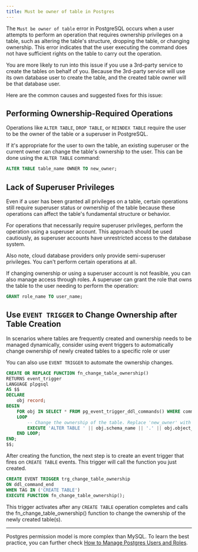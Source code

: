 ```yaml
---
title: Must be owner of table in Postgres
---
```



The `Must be owner of table` error in PostgreSQL occurs when a user attempts to perform an operation that requires ownership privileges on a table, such as altering the table's structure, dropping the table, or changing ownership. This error indicates that the user executing the command does not have sufficient rights on the table to carry out the operation.

You are more likely to run into this issue if you use a 3rd-party service to create the tables on behalf of you. Because the 3rd-party service will use its own database user to create the table, and the created table owner will be that database user.

Here are the common causes and suggested fixes for this issue:


## Performing Ownership-Required Operations

Operations like `ALTER TABLE`, `DROP TABLE`, or `REINDEX TABLE` require the user to be the owner of the table or a superuser in PostgreSQL.

If it's appropriate for the user to own the table, an existing superuser or the current owner can change the table's ownership to the user. This can be done using the `ALTER TABLE` command:

```sql
ALTER TABLE table_name OWNER TO new_owner;
```

## Lack of Superuser Privileges

Even if a user has been granted all privileges on a table, certain operations still require superuser status or ownership of the table because these operations can affect the table's fundamental structure or behavior.

For operations that necessarily require superuser privileges, perform the operation using a superuser account. This approach should be used cautiously, as superuser accounts have unrestricted access to the database system.

Also note, cloud database providers only provide semi-superuser privileges. You can't perform certain operations at all.

If changing ownership or using a superuser account is not feasible, you can also manage access through roles. A superuser can grant the role that owns the table to the user needing to perform the operation:

```sql
GRANT role_name TO user_name;
```

## Use `EVENT TRIGGER` to Change Ownership after Table Creation

In scenarios where tables are frequently created and ownership needs to be managed dynamically, consider using event triggers to automatically change ownership of newly created tables to a specific role or user


You can also use `EVENT TRIGGER` to automate the ownership changes.

```sql
CREATE OR REPLACE FUNCTION fn_change_table_ownership()
RETURNS event_trigger
LANGUAGE plpgsql
AS $$
DECLARE
    obj record;
BEGIN
    FOR obj IN SELECT * FROM pg_event_trigger_ddl_commands() WHERE command_tag = 'CREATE TABLE'
    LOOP
        -- Change the ownership of the table. Replace 'new_owner' with the desired role or user.
        EXECUTE 'ALTER TABLE ' || obj.schema_name || '.' || obj.object_name || ' OWNER TO new_owner';
    END LOOP;
END;
$$;
```

After creating the function, the next step is to create an event trigger that fires on `CREATE TABLE` events.
This trigger will call the function you just created.

```sql
CREATE EVENT TRIGGER trg_change_table_ownership
ON ddl_command_end
WHEN TAG IN ('CREATE TABLE')
EXECUTE FUNCTION fn_change_table_ownership();
```

This trigger activates after any `CREATE TABLE` operation completes and calls the fn_change_table_ownership() function to change the ownership of the newly created table(s).

---

Postgres permission model is more complex than MySQL. To learn the best practice, you can further check [How to Manage Postgres Users and Roles](/blog/how-to-manage-postgres-users-and-roles).